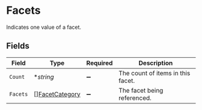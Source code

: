 # Facets

Indicates one value of a facet.


## Fields

| Field                                                   | Type                                                    | Required                                                | Description                                             |
| ------------------------------------------------------- | ------------------------------------------------------- | ------------------------------------------------------- | ------------------------------------------------------- |
| `Count`                                                 | **string*                                               | :heavy_minus_sign:                                      | The count of items in this facet.                       |
| `Facets`                                                | [][FacetCategory](../../models/shared/facetcategory.md) | :heavy_minus_sign:                                      | The facet being referenced.                             |